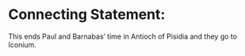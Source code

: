 # Connecting Statement:

This ends Paul and Barnabas’ time in Antioch of Pisidia and they go to Iconium.